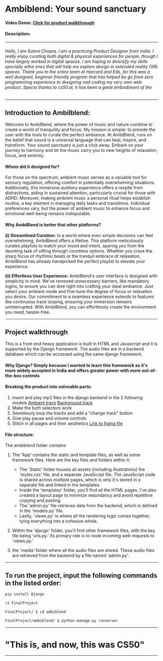 # Ambiblend: Your sound sanctuary
#### Video Demo:  [Click for product walkthrough](https://www.youtube.com/watch?v=Z287TQuP8Ms&t=49s)
#### Description:
---
###### Hello, I am Saloni Chopra. I am a practicing Product Designer from India. I really enjoy curating both digital & physical experiences for people, though I have largely worked in digital spaces. I am hoping to diversify my skills specially wthe ones that will help me explore design in extended reality (XR) spaces. Thank you to the entire team at Harcard and Edx, for this was a well designed, beginner friendly program that has helped be go from zero programming experience to designing nad coding my very own web product. Specia thanks to cs50.ai, it has been a great embodiment of the 
---

## Introduction to Ambilblend:

Welcome to AmbiBlend, where the power of music and nature combine to create a world of tranquility and focus. My mission is simple: to provide the user with the tools to curate the perfect ambiance. At AmbiBlend, runs on the belief that sound is a universal language that can heal, inspire, and transform. Your sound sanctuary is just a click away. Embark on your journey to harmony and let the music carry you to new heights of relaxation, focus, and serenity.

#### Whom did it designed for?

 For those on the spectrum, ambient music serves as a valuable tool for sensory regulation, offering comfort in potentially overwhelming situations. Additionally, this immersive auditory experience offers a respite from distractions, aiding in sustained attention, particularly crucial for those with ADHD. Moreover, making ambient music a personal ritual helps establish routine, a key element in managing daily tasks and transitions. Individual preferences vary, but the power of ambient music to enhance focus and emotional well-being remains indisputable.

#### Why AmbiBlend is better that other platforms?

__(i) Streamlined Curation:__
In a world where even simple decisions can feel overwhelming, AmbiBlend offers a lifeline. This platform meticulously curates playlists to match your mood and intent, sparing you from the daunting task of sifting through countless options. Whether you crave the sharp focus of rhythmic beats or the tranquil embrace of relaxation, AmbiBlend has already handpicked the perfect playlist to elevate your experience.

__(ii) Effortless User Experience:__
AmbiBlend's user interface is designed with simplicity in mind. We've removed unnecessary barriers, like mandatory logins, to ensure you can dive right into crafting your ideal ambiance. Just select your ambient mode and fine-tune the degree of focus or relaxation you desire. Our commitment to a seamless experience extends to features like continuous track looping, ensuring your immersion remains uninterrupted. With AmbiBlend, you can effortlessly create the environment you need, hassle-free.

---

## Project walkthrough
This is a front end heavy application is built in HTML and Javascript and it is supported by the Django framework. The audio files are in a backend database which can be accessed using the same django framework.

#### Why Django? Simply because I wanted to learn this framework as it's more widely accepted in India and offers greater power with more out-of-the-box controls

#### Breaking the product into solveable parts:
1. Insert and play mp3 files in the django backend in the 2 following models 
[Ambient track](https://drive.google.com/file/d/1J8g-7DHjVAZl7dP2qCnwpq6fle123z2c/view?usp=sharing)
[Background track](https://drive.google.com/file/d/1P8aZsvOMVSYd3VcUyxt-hZqjUqsmVtht/view?usp=share_link)
1. Make the both selectors work
1. Seemlessly loop the tracks and add a "change track" button
1. Give play pause and volume controls
1. Stitch in all pages and their aesthetics [Link to figma file](https://www.figma.com/file/0S25zoKAys2Z8mKb9eaJ4j/CS-50-?type=design&node-id=104%3A1437&mode=design&t=m78mKj35xKkAYtgg-1)

#### File structure:
The ambiblend folder contains
1. The 'App' contains the static and template files, as well as some framework files. Here are the key files and folders within it:

    * The 'Static' folder houses all assets (including illustrations) the 'styles.css' file, and a separate JavaScript file. The JavaScript code is shared across multiple pages, which is why it's stored in a separate file and linked in the templates.
    * Inside the 'templates' folder, you'll find all the HTML pages. I've also created a layout page to minimize redundancy and avoid repetitive copying and pasting.
    * The 'admin.py' file retrieves data from the backend, which is defined in the 'models.py' file.
    * Lastly, 'views.py' is where all the rendering logic comes together, tying everything into a cohesive whole.
1. Within the 'django' folder, you'll find other framework files, with the key file being 'urls.py.' Its primary role is to route incoming web requests to 'views.py.'
1. the 'media' folder where all the audio files are stored. These audio files are retrieved from the backend by a file named 'admin.py'.
---
## To run the project, input the following commands in the listed order:
``` bash 
pip install Django
```

``` bash 
cd FinalProject 
```

``` bash 
FinalProject/ $ cd ambiblend
```
``` bash 
FinalProject/ambiblend/ $ python manage.py runserver
```
---
# "This is, and now, this was CS50"
---

